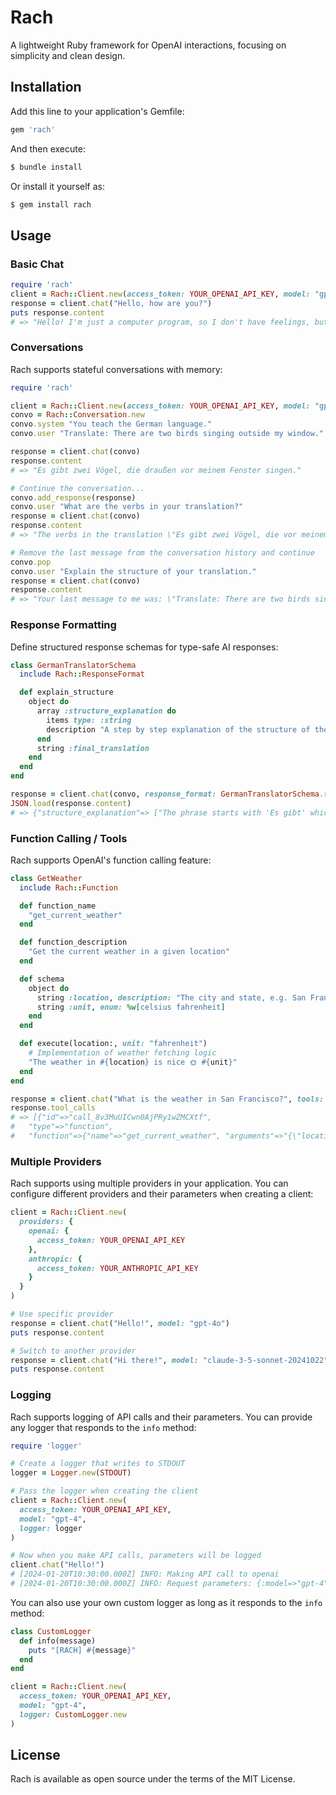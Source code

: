# Rach

A lightweight Ruby framework for OpenAI interactions, focusing on simplicity and clean design.

## Installation

Add this line to your application's Gemfile:

```ruby
gem 'rach'
```

And then execute:
```bash
$ bundle install
```

Or install it yourself as:
```bash
$ gem install rach
```

## Usage

### Basic Chat

```ruby
require 'rach'
client = Rach::Client.new(access_token: YOUR_OPENAI_API_KEY, model: "gpt-4o")
response = client.chat("Hello, how are you?")
puts response.content
# => "Hello! I'm just a computer program, so I don't have feelings, but I'm here and ready to help you. How can I assist you today?"
```

### Conversations

Rach supports stateful conversations with memory:

```ruby
require 'rach'

client = Rach::Client.new(access_token: YOUR_OPENAI_API_KEY, model: "gpt-4o")
convo = Rach::Conversation.new
convo.system "You teach the German language."
convo.user "Translate: There are two birds singing outside my window."

response = client.chat(convo)
response.content
# => "Es gibt zwei Vögel, die draußen vor meinem Fenster singen."

# Continue the conversation...
convo.add_response(response)
convo.user "What are the verbs in your translation?"
response = client.chat(convo)
response.content
# => "The verbs in the translation \"Es gibt zwei Vögel, die vor meinem Fenster singen\" are \"gibt\" and \"singen.\""

# Remove the last message from the conversation history and continue
convo.pop
convo.user "Explain the structure of your translation."
response = client.chat(convo)
response.content
# => "Your last message to me was: \"Translate: There are two birds singing outside my window.\""
```

### Response Formatting

Define structured response schemas for type-safe AI responses:

```ruby
class GermanTranslatorSchema
  include Rach::ResponseFormat

  def explain_structure
    object do
      array :structure_explanation do
        items type: :string
        description "A step by step explanation of the structure of the translation."
      end
      string :final_translation
    end
  end
end

response = client.chat(convo, response_format: GermanTranslatorSchema.render(:explain_structure))
JSON.load(response.content)
# => {"structure_explanation"=> ["The phrase starts with 'Es gibt' which translates to 'There are'. 'Es' is a pronoun that means 'it', and 'gibt' is the third person singular form of the verb 'geben' (to give), meaning 'there are' in this context.", "'zwei Vögel' means 'two birds'. 'zwei' is the number 'two' and 'Vögel' is the plural form of 'Vogel' (bird).", "The relative clause 'die draußen vor meinem Fenster singen' describes the birds. 'die' is a relative pronoun meaning 'that' or 'which',' 'draußen' means 'outside', and 'vor meinem Fenster' means 'in front of my window'.", "'singen' is the infinitive form of the verb 'sing' (to sing). It tells us what the birds are doing."], "final_translation"=>"Es gibt zwei Vögel, die draußen vor meinem Fenster singen."}
```

### Function Calling / Tools

Rach supports OpenAI's function calling feature:

```ruby
class GetWeather
  include Rach::Function

  def function_name
    "get_current_weather"
  end

  def function_description
    "Get the current weather in a given location"
  end

  def schema
    object do
      string :location, description: "The city and state, e.g. San Francisco, CA"
      string :unit, enum: %w[celsius fahrenheit]
    end
  end

  def execute(location:, unit: "fahrenheit")
    # Implementation of weather fetching logic
    "The weather in #{location} is nice 🌞 #{unit}"
  end
end

response = client.chat("What is the weather in San Francisco?", tools: [GetWeather.function_schema])
response.tool_calls
# => [{"id"=>"call_8v3MuUICwn0AjPRy1wZMCXtf",
#   "type"=>"function",
#   "function"=>{"name"=>"get_current_weather", "arguments"=>"{\"location\":\"San Francisco, CA\",\"unit\":\"celsius\"}"}}]
```

### Multiple Providers

Rach supports using multiple providers in your application. You can configure different providers and their parameters when creating a client:

```ruby
client = Rach::Client.new(
  providers: {
    openai: {
      access_token: YOUR_OPENAI_API_KEY
    },
    anthropic: {
      access_token: YOUR_ANTHROPIC_API_KEY
    }
  }
)

# Use specific provider
response = client.chat("Hello!", model: "gpt-4o")
puts response.content

# Switch to another provider
response = client.chat("Hi there!", model: "claude-3-5-sonnet-20241022")
puts response.content
```

### Logging

Rach supports logging of API calls and their parameters. You can provide any logger that responds to the `info` method:

```ruby
require 'logger'

# Create a logger that writes to STDOUT
logger = Logger.new(STDOUT)

# Pass the logger when creating the client
client = Rach::Client.new(
  access_token: YOUR_OPENAI_API_KEY,
  model: "gpt-4",
  logger: logger
)

# Now when you make API calls, parameters will be logged
client.chat("Hello!")
# [2024-01-20T10:30:00.000Z] INFO: Making API call to openai
# [2024-01-20T10:30:00.000Z] INFO: Request parameters: {:model=>"gpt-4", :messages=>[{:role=>"user", :content=>"Hello!"}], :temperature=>1.0}
```

You can also use your own custom logger as long as it responds to the `info` method:

```ruby
class CustomLogger
  def info(message)
    puts "[RACH] #{message}"
  end
end

client = Rach::Client.new(
  access_token: YOUR_OPENAI_API_KEY,
  model: "gpt-4",
  logger: CustomLogger.new
)
```

## License

Rach is available as open source under the terms of the MIT License.
